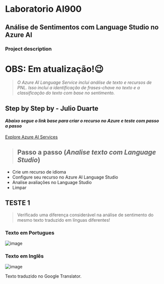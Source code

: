 # Laboratorio AI900 
## Análise de Sentimentos com Language Studio no Azure AI

### Project description

# OBS: Em atualização!😉

> *O Azure AI Language Service inclui análise de texto e recursos de PNL. Isso inclui a identificação de frases-chave no texto e a classificação do texto com base no sentimento.*
## Step by Step by - Julio Duarte

#### *Abaixo segue o link base para criar o recurso no Azure e teste com passo a passo*
[Explore Azure AI Services]([https://microsoftlearning.github.io/mslearn-ai-fundamentals/Instructions/Labs/02-content-safety.html](https://microsoftlearning.github.io/mslearn-ai-fundamentals/Instructions/Labs/06-text-analysis.html))

> ## Passo a passo (***Analise texto com Language Studio***)
- Crie um recurso de idioma
- Configure seu recurso no Azure AI Language Studio
- Analise avaliações no Language Studio
- Limpar

## TESTE 1
> Verificado uma diferença considerável na análise de sentimento do mesmo texto traduzido em línguas diferentes!
### Texto em Portugues
![image](https://github.com/sezarprog/LabAI900-Dio-Analise-de-Sentimentos-Language-Studio/assets/153564526/3a9a6c7e-32b5-49d1-b8d4-d535744f9057)
### Texto em Inglês
![image](https://github.com/sezarprog/LabAI900-Dio-Analise-de-Sentimentos-Language-Studio/assets/153564526/ab8b2ac0-5021-4aaf-9914-2b3f0c33a599)

Texto traduzido no Google Translator.
